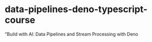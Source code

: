 # data-pipelines-deno-typescript-course
"Build with AI: Data Pipelines and Stream Processing with Deno 
